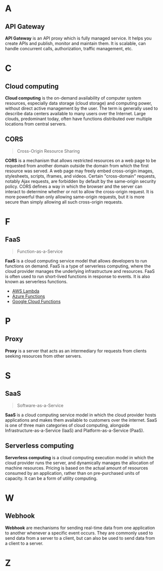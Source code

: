 # A

## API Gateway

**API Gateway** is an API proxy which is fully managed service. It helps you create APIs and publish, monitor and maintain them. It is scalable, can handle concurrent calls, authorization, traffic management, etc.

# C

## Cloud computing

**Cloud computing** is the on-demand availability of computer system resources, especially data storage (cloud storage) and computing power, without direct active management by the user. The term is generally used to describe data centers available to many users over the Internet. Large clouds, predominant today, often have functions distributed over multiple locations from central servers.

## CORS

> Cross-Origin Resource Sharing

**CORS** is a mechanism that allows restricted resources on a web page to be requested from another domain outside the domain from which the first resource was served. A web page may freely embed cross-origin images, stylesheets, scripts, iframes, and videos. Certain "cross-domain" requests, notably Ajax requests, are forbidden by default by the same-origin security policy. CORS defines a way in which the browser and the server can interact to determine whether or not to allow the cross-origin request. It is more powerful than only allowing same-origin requests, but it is more secure than simply allowing all such cross-origin requests.

# F

## FaaS

> Function-as-a-Service

**FaaS** is a cloud computing service model that allows developers to run functions on demand. FaaS is a type of serverless computing, where the cloud provider manages the underlying infrastructure and resources. FaaS is often used to run short-lived functions in response to events. It is also known as serverless functions.

- [AWS Lambda](http://aws.amazon.com/lambda)
- [Azure Functions](http://azure.microsoft.com/products/functions)
- [Google Cloud Functions](https://cloud.google.com/functions)

# P

## Proxy

**Proxy** is a server that acts as an intermediary for requests from clients seeking resources from other servers.

# S

## SaaS

> Software-as-a-Service

**SaaS** is a cloud computing service model in which the cloud provider hosts applications and makes them available to customers over the internet. SaaS is one of three main categories of cloud computing, alongside Infrastructure-as-a-Service (IaaS) and Platform-as-a-Service (PaaS).

## Serverless computing

**Serverless computing** is a cloud computing execution model in which the cloud provider runs the server, and dynamically manages the allocation of machine resources. Pricing is based on the actual amount of resources consumed by an application, rather than on pre-purchased units of capacity. It can be a form of utility computing.

# W

## Webhook

**Webhook** are mechanisms for sending real-time data from one application to another whenever a specific event occurs. They are commonly used to send data from a server to a client, but can also be used to send data from a client to a server.

# Z
